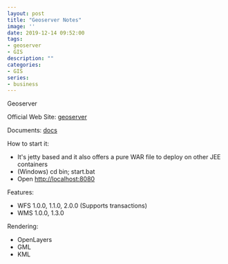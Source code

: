 ```yaml
---
layout: post
title: "Geoserver Notes"
image: ''
date: 2019-12-14 09:52:00
tags: 
- geoserver
- GIS
description: ""
categories:
- GIS
series:
- business
---
```



Geoserver

Official Web Site: [geoserver](http://geoserver.org/)

Documents: [docs](https://docs.geoserver.org/)

How to start it:
- It's jetty based and it also offers a pure WAR file to deploy on other JEE containers
- (Windows) cd bin; start.bat
- Open [http://localhost:8080](http://localhost:8080)

Features:
- WFS 1.0.0, 1.1.0, 2.0.0 (Supports transactions)
- WMS 1.0.0, 1.3.0

Rendering:
- OpenLayers
- GML
- KML
